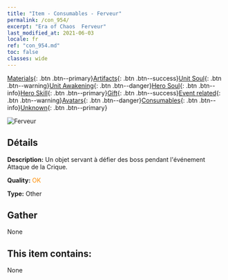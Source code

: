 ```yaml
---
title: "Item - Consumables - Ferveur"
permalink: /con_954/
excerpt: "Era of Chaos  Ferveur"
last_modified_at: 2021-06-03
locale: fr
ref: "con_954.md"
toc: false
classes: wide
---
```

 [Materials](/ItemsFR/){: .btn .btn--primary}[Artifacts](/ItemsFR/Artifacts/){: .btn .btn--success}[Unit Soul](/ItemsFR/UnitSoul/){: .btn .btn--warning}[Unit Awakening](/ItemsFR/UnitAwakening/){: .btn .btn--danger}[Hero Soul](/ItemsFR/HeroSoul/){: .btn .btn--info}[Hero Skill](/ItemsFR/HeroSkill/){: .btn .btn--primary}[Gift](/ItemsFR/Gift/){: .btn .btn--success}[Event related](/ItemsFR/Events/){: .btn .btn--warning}[Avatars](/ItemsFR/Avatars/){: .btn .btn--danger}[Consumables](/ItemsFR/Consumables/){: .btn .btn--info}[Unknown](/ItemsFR/Unknown/){: .btn .btn--primary}

 ![Ferveur](/images/t/i_40049.png)

## Détails
 **Description:** Un objet servant à défier des boss pendant l'événement Attaque de la Crique.

 **Quality:** <span style="color: #FF8C00">OK</span>

 **Type:** Other

## Gather

  None

## This item contains:

  None


